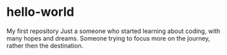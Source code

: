 # hello-world
My first repository
Just a someone who started learning about coding, with many hopes and dreams. Someone trying to focus more on the journey, rather then the destination.
